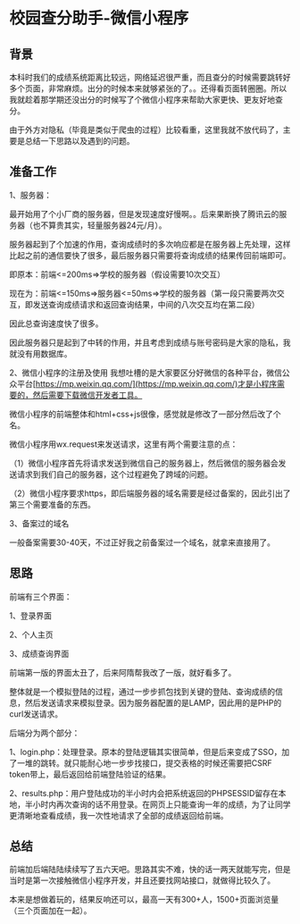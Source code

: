 # 校园查分助手-微信小程序

## 背景

本科时我们的成绩系统距离比较远，网络延迟很严重，而且查分的时候需要跳转好多个页面，非常麻烦。出分的时候本来就够紧张的了。。还得看页面转圈圈。所以我就趁着那学期还没出分的时候写了个微信小程序来帮助大家更快、更友好地查分。

由于外方对隐私（毕竟是类似于爬虫的过程）比较看重，这里我就不放代码了，主要是总结一下思路以及遇到的问题。

## 准备工作

1、服务器：

最开始用了个小厂商的服务器，但是发现速度好慢啊。。后来果断换了腾讯云的服务器（也不算贵其实，轻量服务器24元/月）。

服务器起到了个加速的作用，查询成绩时的多次响应都是在服务器上先处理，这样比起之前的通信要快了很多，最后服务器只需要将查询成绩的结果传回前端即可。

即原本：前端<=200ms=>学校的服务器（假设需要10次交互）

现在为：前端<=150ms=>服务器<=50ms=>学校的服务器（第一段只需要两次交互，即发送查询成绩请求和返回查询结果，中间的八次交互均在第二段）

因此总查询速度快了很多。

因此服务器只是起到了中转的作用，并且考虑到成绩与账号密码是大家的隐私，我就没有用数据库。

2、微信小程序的注册及使用
我想吐槽的是大家要区分好微信的各种平台，微信公众平台[https://mp.weixin.qq.com/](https://mp.weixin.qq.com/)才是小程序需要的，然后需要下载微信开发者工具。

微信小程序的前端整体和html+css+js很像，感觉就是修改了一部分然后改了个名。

微信小程序用wx.request来发送请求，这里有两个需要注意的点：

（1）微信小程序首先将请求发送到微信自己的服务器上，然后微信的服务器会发送请求到我们自己的服务器，这个过程避免了跨域的问题。

（2）微信小程序要求https，即后端服务器的域名需要是经过备案的，因此引出了第三个需要准备的东西。

3、备案过的域名

一般备案需要30-40天，不过正好我之前备案过一个域名，就拿来直接用了。

## 思路

前端有三个界面：

1、登录界面

2、个人主页

3、成绩查询界面

前端第一版的界面太丑了，后来阿隋帮我改了一版，就好看多了。

整体就是一个模拟登陆的过程，通过一步步抓包找到关键的登陆、查询成绩的信息，然后发送请求来模拟登录。因为服务器配置的是LAMP，因此用的是PHP的curl发送请求。

后端分为两个部分：

1、login.php：处理登录。原本的登陆逻辑其实很简单，但是后来变成了SSO，加了一堆的跳转。就只能耐心地一步步找接口，提交表格的时候还需要把CSRF token带上，最后返回给前端登陆验证的结果。

2、results.php：用户登陆成功的半小时内会把系统返回的PHPSESSID留存在本地，半小时内再次查询的话不用登录。在网页上只能查询一年的成绩，为了让同学更清晰地查看成绩，我一次性地请求了全部的成绩返回给前端。
</br>

## 总结
前端加后端陆陆续续写了五六天吧。思路其实不难，快的话一两天就能写完，但是当时是第一次接触微信小程序开发，并且还要找网站接口，就做得比较久了。

本来是想做着玩的，结果反响还可以，最高一天有300+人，1500+页面浏览量（三个页面加在一起）。




